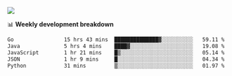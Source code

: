 ![](https://github-readme-stats-v2-three.vercel.app/api/top-langs/?username=akshayxml&theme=dark&hide_border=true&include_all_commits=true&count_private=true&layout=compact&size_weight=0.5&count_weight=0.5&hide=Jupyter%20Notebook%2Cobjective-c%2Cmakefile%2Cc%2Chtml%2Ccss%2Cscss&langs_count=6&exclude_repo=github-readme-stats-v2)

📊 **Weekly development breakdown**
<!--START_SECTION:waka-->

```txt
Go                15 hrs 43 mins  ██████████████▓░░░░░░░░░░   59.11 %
Java              5 hrs 4 mins    ████▓░░░░░░░░░░░░░░░░░░░░   19.08 %
JavaScript        1 hr 21 mins    █▒░░░░░░░░░░░░░░░░░░░░░░░   05.14 %
JSON              1 hr 9 mins     █░░░░░░░░░░░░░░░░░░░░░░░░   04.34 %
Python            31 mins         ▒░░░░░░░░░░░░░░░░░░░░░░░░   01.97 %
```

<!--END_SECTION:waka-->

